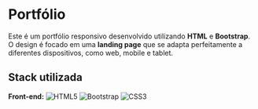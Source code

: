 # Portfólio 
Este é um portfólio responsivo desenvolvido utilizando **HTML** e **Bootstrap**. O design é focado em uma **landing page** que se adapta perfeitamente a diferentes dispositivos, como web, mobile e tablet.

## Stack utilizada

**Front-end:**
![HTML5](https://img.shields.io/badge/HTML5-E34F26?style=for-the-badge&logo=html5&logoColor=white)
![Bootstrap](https://img.shields.io/badge/Bootstrap-563D7C?style=for-the-badge&logo=bootstrap&logoColor=white)
![CSS3](https://img.shields.io/badge/CSS3-1572B6?style=for-the-badge&logo=css3&logoColor=white)





